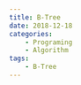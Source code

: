 ```yaml
---
title: B-Tree
date: 2018-12-18
categories:  
    - Programing
    - Algorithm
tags:
	- B-Tree
---
```


<!--more-->
